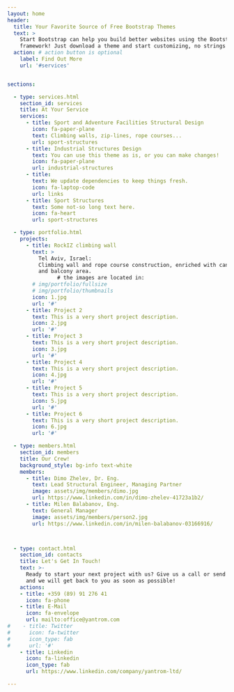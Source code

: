 ```yaml
---
layout: home
header:
  title: Your Favorite Source of Free Bootstrap Themes
  text: >
    Start Bootstrap can help you build better websites using the Bootstrap
    framework! Just download a theme and start customizing, no strings attached!
  action: # action button is optional
    label: Find Out More
    url: '#services'


sections:

  - type: services.html
    section_id: services
    title: At Your Service
    services:
      - title: Sport and Adventure Facilities Structural Design
        icon: fa-paper-plane
        text: Climbing walls, zip-lines, rope courses...
        url: sport-structures
      - title: Industrial Structures Design
        text: You can use this theme as is, or you can make changes!
        icon: fa-paper-plane
        url: industrial-structures
      - title: 
        text: We update dependencies to keep things fresh.
        icon: fa-laptop-code
        url: links
      - title: Sport Structures
        text: Some not-so long text here.
        icon: fa-heart
        url: sport-structures

  - type: portfolio.html
    projects:
      - title: RockIZ climbing wall
        text: >
          Tel Aviv, Israel:
          Climbing wall and rope course construction, enriched with canopy roof
          and balcony area.
                # the images are located in:
        # img/portfolio/fullsize
        # img/portfolio/thumbnails
        icon: 1.jpg
        url: '#'
      - title: Project 2
        text: This is a very short project description.
        icon: 2.jpg
        url: '#'
      - title: Project 3
        text: This is a very short project description.
        icon: 3.jpg
        url: '#'
      - title: Project 4
        text: This is a very short project description.
        icon: 4.jpg
        url: '#'
      - title: Project 5
        text: This is a very short project description.
        icon: 5.jpg
        url: '#'
      - title: Project 6
        text: This is a very short project description.
        icon: 6.jpg
        url: '#'

  - type: members.html
    section_id: members
    title: Our Crew!
    background_style: bg-info text-white
    members:
      - title: Dimo Zhelev, Dr. Eng.
        text: Lead Structural Engineer, Managing Partner
        image: assets/img/members/dimo.jpg
        url: https://www.linkedin.com/in/dimo-zhelev-41723a1b2/
      - title: Milen Balabanov, Eng.
        text: General Manager
        image: assets/img/members/person2.jpg
        url: https://www.linkedin.com/in/milen-balabanov-03166916/



  - type: contact.html
    section_id: contacts
    title: Let's Get In Touch!
    text: >-
      Ready to start your next project with us? Give us a call or send us an email
      and we will get back to you as soon as possible!
    actions:
    - title: +359 (89) 91 276 41
      icon: fa-phone
    - title: E-Mail
      icon: fa-envelope
      url: mailto:office@yantrom.com
#    - title: Twitter
#      icon: fa-twitter
#      icon_type: fab
#      url: '#'
    - title: Linkedin
      icon: fa-linkedin
      icon_type: fab
      url: https://www.linkedin.com/company/yantrom-ltd/

---
```

